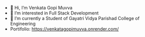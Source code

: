 - 👋 Hi, I’m Venkata Gopi Muvva
- 👀 I’m interested in Full Stack Development
- 🌱 I’m currently a Student of Gayatri Vidya Parishad College of Engineering
- Portifolio: https://venkatagopimuvva.onrender.com/


